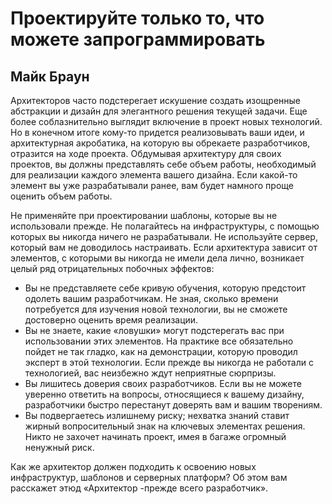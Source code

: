 # Проектируйте только то, что можете запрограммировать

## Майк Браун

Архитекторов часто подстерегает искушение создать изощренные
абстракции и дизайн для элегантного решения текущей задачи. Еще более
соблазнительно выглядит включение в проект новых технологий. Но в конечном
итоге кому-то придется реализовывать ваши идеи, и архитектурная
акробатика, на которую вы обрекаете разработчиков, отразится на ходе проекта.
Обдумывая архитектуру для своих проектов, вы должны представлять себе
объем работы, необходимый для реализации каждого элемента вашего
дизайна. Если какой-то элемент вы уже разрабатывали ранее, вам будет
намного проще оценить объем работы.

Не применяйте при проектировании шаблоны, которые вы не использовали
прежде. Не полагайтесь на инфраструктуры, с помощью которых вы
никогда ничего не разрабатывали. Не используйте сервер, который вам не
доводилось настраивать. Если архитектура зависит от элементов, с которыми вы
никогда не имели дела лично, возникает целый ряд отрицательных
побочных эффектов:

- Вы не представляете себе кривую обучения, которую предстоит одолеть
  вашим разработчикам. Не зная, сколько времени потребуется для
  изучения новой технологии, вы не сможете достоверно оценить время
  реализации.
- Вы не знаете, какие «ловушки» могут подстерегать вас при
  использовании этих элементов. На практике все обязательно пойдет не так гладко,
  как на демонстрации, которую проводил эксперт в этой технологии.
  Если прежде вы никогда не работали с технологией, вас неизбежно ждут
  неприятные сюрпризы.
- Вы лишитесь доверия своих разработчиков. Если вы не можете уверенно
  ответить на вопросы, относящиеся к вашему дизайну, разработчики
  быстро перестанут доверять вам и вашим творениям.
- Вы подвергаетесь излишнему риску; нехватка знаний ставит жирный
  вопросительный знак на ключевых элементах решения. Никто не
  захочет начинать проект, имея в багаже огромный ненужный риск.

Как же архитектор должен подходить к освоению новых инфраструктур,
шаблонов и серверных платформ? Об этом вам расскажет этюд
«Архитектор -прежде всего разработчик».